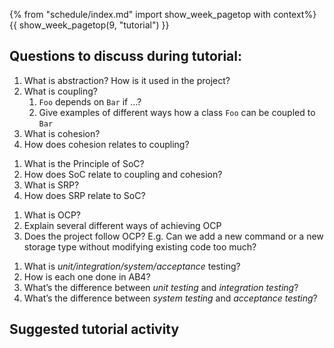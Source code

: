 {% from "schedule/index.md" import show_week_pagetop with context%}
{{ show_week_pagetop(9, "tutorial") }}

## Questions to discuss during tutorial:

<panel header="{{icon_Q }} Question set 1">
<question>

1. What is abstraction? How is it used in the project?
1. What is coupling?
   1. `Foo` depends on `Bar` if …?
   1. Give examples of different ways how a class `Foo` can be coupled to `Bar`
1. What is cohesion?
1. How does cohesion relates to coupling?

</question>
</panel>


<panel header="{{icon_Q }} Question set 2">
<question>

1. What is the Principle of SoC?
1. How does SoC relate to coupling and cohesion?
1. What is SRP?
1. How does SRP relate to SoC?

</question>
</panel>

<panel header="{{icon_Q }} Question set 3">
<question>

1. What is OCP?
1. Explain several different ways of achieving OCP
1. Does the project follow OCP? E.g. Can we add a new command or a new storage type without modifying existing code too much?

</question>
</panel>


<panel header="{{icon_Q }} Question set 4">
<question>

1. What is _unit/integration/system/acceptance_ testing?
1. How is each one done in AB4?
1. What’s the difference between _unit testing_ and _integration testing_?
1. What’s the difference between _system testing_ and _acceptance testing_?

</question>
</panel>




## Suggested tutorial activity

<include src="../../book/modeling/modelingStructures/classDiagramsBasic/q-essay-explainClassDiagram.md" />

<include src="../../book/uml/classDiagrams/combine/basic/q-essay-objectDiagramsForClassDiagram.md" />

 